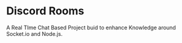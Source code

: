 # Discord Rooms
 A Real TIme Chat Based Project buid to enhance Knowledge around Socket.io and Node.js.
